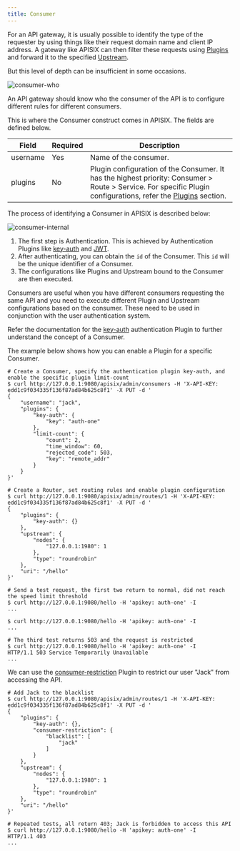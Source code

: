 ```yaml
---
title: Consumer
---
```


<!--
#
# Licensed to the Apache Software Foundation (ASF) under one or more
# contributor license agreements.  See the NOTICE file distributed with
# this work for additional information regarding copyright ownership.
# The ASF licenses this file to You under the Apache License, Version 2.0
# (the "License"); you may not use this file except in compliance with
# the License.  You may obtain a copy of the License at
#
#     http://www.apache.org/licenses/LICENSE-2.0
#
# Unless required by applicable law or agreed to in writing, software
# distributed under the License is distributed on an "AS IS" BASIS,
# WITHOUT WARRANTIES OR CONDITIONS OF ANY KIND, either express or implied.
# See the License for the specific language governing permissions and
# limitations under the License.
#
-->

For an API gateway, it is usually possible to identify the type of the requester by using things like their request domain name and client IP address. A gateway like APISIX can then filter these requests using [Plugins](./plugin.md) and forward it to the specified [Upstream](./upstream.md).

But this level of depth can be insufficient in some occasions.

![consumer-who](https://raw.githubusercontent.com/apache/apisix/release/2.13/docs/assets/images/consumer-who.png)

An API gateway should know who the consumer of the API is to configure different rules for different consumers.

This is where the Consumer construct comes in APISIX. The fields are defined below.

| Field    | Required | Description                                                                                                                                                                                      |
| -------- | -------- | ------------------------------------------------------------------------------------------------------------------------------------------------------------------------------------------------ |
| username | Yes      | Name of the consumer.                                                                                                                                                                                   |
| plugins  | No       | Plugin configuration of the Consumer. It has the highest priority: Consumer > Route > Service. For specific Plugin configurations, refer the [Plugins](./plugin.md) section. |

The process of identifying a Consumer in APISIX is described below:

![consumer-internal](https://raw.githubusercontent.com/apache/apisix/release/2.13/docs/assets/images/consumer-internal.png)

1. The first step is Authentication. This is achieved by Authentication Plugins like [key-auth](../plugins/key-auth.md) and [JWT](../plugins/jwt-auth.md).
2. After authenticating, you can obtain the `id` of the Consumer. This `id` will be the unique identifier of a Consumer.
3. The configurations like Plugins and Upstream bound to the Consumer are then executed.

Consumers are useful when you have different consumers requesting the same API and you need to execute different Plugin and Upstream configurations based on the consumer. These need to be used in conjunction with the user authentication system.

Refer the documentation for the [key-auth](../plugins/key-auth.md) authentication Plugin to further understand the concept of a Consumer.

The example below shows how you can enable a Plugin for a specific Consumer.

```shell
# Create a Consumer, specify the authentication plugin key-auth, and enable the specific plugin limit-count
$ curl http://127.0.0.1:9080/apisix/admin/consumers -H 'X-API-KEY: edd1c9f034335f136f87ad84b625c8f1' -X PUT -d '
{
    "username": "jack",
    "plugins": {
        "key-auth": {
            "key": "auth-one"
        },
        "limit-count": {
            "count": 2,
            "time_window": 60,
            "rejected_code": 503,
            "key": "remote_addr"
        }
    }
}'

# Create a Router, set routing rules and enable plugin configuration
$ curl http://127.0.0.1:9080/apisix/admin/routes/1 -H 'X-API-KEY: edd1c9f034335f136f87ad84b625c8f1' -X PUT -d '
{
    "plugins": {
        "key-auth": {}
    },
    "upstream": {
        "nodes": {
            "127.0.0.1:1980": 1
        },
        "type": "roundrobin"
    },
    "uri": "/hello"
}'

# Send a test request, the first two return to normal, did not reach the speed limit threshold
$ curl http://127.0.0.1:9080/hello -H 'apikey: auth-one' -I
...

$ curl http://127.0.0.1:9080/hello -H 'apikey: auth-one' -I
...

# The third test returns 503 and the request is restricted
$ curl http://127.0.0.1:9080/hello -H 'apikey: auth-one' -I
HTTP/1.1 503 Service Temporarily Unavailable
...

```

We can use the [consumer-restriction](../plugins/consumer-restriction.md) Plugin to restrict our user "Jack" from accessing the API.

```shell
# Add Jack to the blacklist
$ curl http://127.0.0.1:9080/apisix/admin/routes/1 -H 'X-API-KEY: edd1c9f034335f136f87ad84b625c8f1' -X PUT -d '
{
    "plugins": {
        "key-auth": {},
        "consumer-restriction": {
            "blacklist": [
                "jack"
            ]
        }
    },
    "upstream": {
        "nodes": {
            "127.0.0.1:1980": 1
        },
        "type": "roundrobin"
    },
    "uri": "/hello"
}'

# Repeated tests, all return 403; Jack is forbidden to access this API
$ curl http://127.0.0.1:9080/hello -H 'apikey: auth-one' -I
HTTP/1.1 403
...

```
